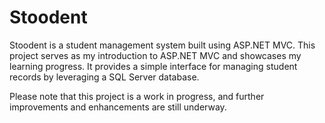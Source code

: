 # Stoodent
Stoodent is a student management system built using ASP.NET MVC. This project serves as my introduction to ASP.NET MVC and showcases my learning progress. It provides a simple interface for managing student records by leveraging a SQL Server database.

Please note that this project is a work in progress, and further improvements and enhancements are still underway.